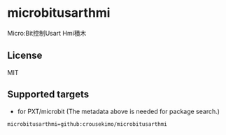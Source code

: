 # microbitusarthmi

Micro:Bit控制Usart Hmi積木

## License

MIT

## Supported targets

* for PXT/microbit
(The metadata above is needed for package search.)

```package
microbitusarthmi=github:crousekimo/microbitusarthmi
```
